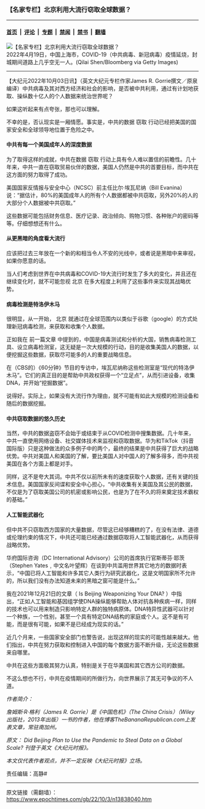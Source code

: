 ### 【名家专栏】北京利用大流行窃取全球数据？

---

#### [首页](../../../..?n13838040) &nbsp;|&nbsp; [评论](../../../../../epoch-comment?n13838040) &nbsp;|&nbsp; [专题](../../../../../epoch-special?n13838040) &nbsp;|&nbsp; [禁闻](../../../../../epoch-news?n13838040) &nbsp;|&nbsp; [禁书](../../../../../books?n13838040) &nbsp;|&nbsp; [翻墙](https://github.com/gfw-breaker/nogfw/blob/master/README.md?n13838040)


<div><img alt="【名家专栏】北京利用大流行窃取全球数据？" class="attachment-djy_600_400 size-djy_600_400 wp-post-image" src="https://i.epochtimes.com/assets/uploads/2022/10/id13838046-GettyImages-1240081596-600x400.jpg"/>
<div class="caption">
 2022年4月19日，中国上海市，COVID-19（中共病毒、新冠病毒）疫情延烧，封城期间道路上几乎空无一人。(Qilai Shen/Bloomberg via Getty Images)
</div></div><hr/><div class="post_content" id="artbody" itemprop="articleBody">
 <!-- article content begin -->
 <p>
  【大纪元2022年10月03日讯】（英文大纪元专栏作家James R. Gorrie撰文／原泉编译）中共病毒及其对西方经济和社会的影响，是否被中共利用，通过有计划地获取、操纵数十亿人的个人数据来统治世界呢？
 </p>
 <p>
  如果这听起来有点夸张，那也可以理解。
 </p>
 <p>
  不幸的是，否认现实是一厢情愿。事实是，中共的数据
  <ok href="https://www.epochtimes.com/gb/tag/%E7%AA%83%E5%8F%96.html">
   窃取
  </ok>
  行动已经把美国的国家安全和全球领导地位置于危险之中。
 </p>
 <h4>
  中共有每一个美国成年人的深度数据
 </h4>
 <p>
  为了取得这样的成就，中共在数据
  <ok href="https://www.epochtimes.com/gb/tag/%E7%AA%83%E5%8F%96.html">
   窃取
  </ok>
  行动上具有令人难以置信的前瞻性。几十年来，中共一直在窃取贸易伙伴的数据，美国人仍然是中共的首要目标，而中共在这方面的努力取得了成功。
 </p>
 <p>
  美国国家反情报与安全中心（NCSC）前主任比尔‧埃瓦尼纳（Bill Evanina）说：“据估计，80%的美国成年人的所有个人数据都被中共窃取，另外20%的人的大部分个人数据被中共窃取。”
 </p>
 <p>
  这些数据可能包括财务信息、医疗记录、政治倾向、购物习惯、各种账户的密码等等。仔细想想还有什么。
 </p>
 <h4>
  从更黑暗的角度看大流行
 </h4>
 <p>
  应该把过去三年放在一个新的和相当令人不安的光线中，或者说是黑暗中来审视，如果你愿意的话。
 </p>
 <p>
  当人们考虑到世界在中共病毒和COVID-19大流行时发生了多大的变化，并且还在继续变化时，就不可能忽视
  <ok href="https://www.epochtimes.com/gb/tag/%E5%8C%97%E4%BA%AC.html">
   北京
  </ok>
  在多大程度上利用了这些事件来实现其战略优势。
 </p>
 <h4>
  病毒检测是特洛伊木马
 </h4>
 <p>
  很明显，从一开始，
  <ok href="https://www.epochtimes.com/gb/tag/%E5%8C%97%E4%BA%AC.html">
   北京
  </ok>
  就通过在全球范围内以类似于谷歌（google）的方式处理新冠病毒检测，来获取和收集个人数据。
 </p>
 <p>
  正如我在
  <ok href="https://www.theepochtimes.com/is-beijing-weaponizing-your-dna_4134462.html">
   前一篇文章
  </ok>
  中提到的，中国是病毒测试和分析的大国，销售病毒检测工具、设立病毒检测室，这无疑是一次大规模的行动，目的是收集美国人的数据，以便挖掘这些数据，获取尽可能多的人的重要战略信息。
 </p>
 <p>
  在（CBS的）《60分钟》节目的专访中，埃瓦尼纳称这些检测室是“现代的特洛伊木马”。它们的真正目的是帮助中共政权获得一个“立足点”，从而引进设备，收集DNA，并开始“挖掘数据”。
 </p>
 <p>
  说得好。实际上，如果没有大流行作为理由，就不可能有如此大规模的检测设备和随后的数据挖掘。
 </p>
 <h4>
  中共窃取数据的悠久历史
 </h4>
 <p>
  当然，中共的数据盗窃不会始于或结束于从COVID检测中搜集数据。几十年来，中共一直使用网络设备、社交媒体技术来监视和窃取数据。华为和TikTok（抖音国际版）只是这种做法的众多例子中的两个，最终的结果是中共获得了巨大的战略优势。中共对美国人和美国的了解，要比美国人对中国人的了解多得多，而中共视美国在各个方面上都是对手。
 </p>
 <p>
  同样，这不是夸大其词。中共不仅以前所未有的速度获取个人数据，还有关键的技术信息。美国国家反间谍和安全中心担心，“中共收集有关美国及其公民的数据，不仅是为了窃取美国公司的机密或影响公民，也是为了在不久的将来奠定技术霸权的基础。”
 </p>
 <h4>
  人工智能武器化
 </h4>
 <p>
  但中共不只窃取西方国家的大量数据，尽管这已经够糟糕的了，在没有法律、道德或伦理约束的情况下，中共还可能已经通过数据窃取将人工智能武器化，从而获得战略优势。
 </p>
 <p>
  华府国际咨询（DC International Advisory）公司的首席执行官斯蒂芬‧耶茨（Stephen Yates﹐中文名叶望辉）在谈到中共滥用世界其它地方的数据时表示，“中国已将人工智能和许多其它人类行为研究武器化，这是文明国家所不允许的，所以我们没有办法知道未来的黑暗之窗可能是什么。”
 </p>
 <p>
  我在2021年12月21日的文章（
  <ok href="https://www.theepochtimes.com/is-beijing-weaponizing-your-dna_4134462.html">
   Is Beijing Weaponizing Your DNA?
  </ok>
  ）中指出，“正如人工智能和基因组学使DNA操纵能够帮助人体对抗各种疾病一样，同样的技术也可以用来制造只影响特定人群的独特病原体。DNA特异性武器可以针对一个种族，一个性别，甚至一个具有特定DNA结构的家庭或个人。这不是有可能，而是很有可能，如果不是已经成为现实的话。”
 </p>
 <p>
  近几个月来，一些国家安全部门也警告说，出现这样的现实的可能性越来越大。他们指出，中共在努力获取和控制进入中国的每个数据方面不断升级，无论这些数据来自哪里。
 </p>
 <p>
  中共在这些方面极其努力认真，特别是关于在华美国和其它西方公司的数据。
 </p>
 <p>
  不这么想也不行，中共在疫情期间的所做行为，向世界展示了其无可争议的不人道。
 </p>
 <p>
  <em>
   作者简介：
  </em>
 </p>
 <p>
  <em>
   詹姆斯‧R‧格利（James R. Gorrie）是《中国危机》（The China Crisis）（Wiley出版社，2013年出版）一书的作者，他在博客TheBananaRepublican.com上发表文章，常驻南加州。
  </em>
 </p>
 <p>
  <em>
   原文：
   <ok href="https://www.theepochtimes.com/did-beijing-plan-to-use-the-pandemic-to-steal-data-on-a-global-scale_4749920.html" rel="noopener noreferrer" target="_blank">
    Did Beijing Plan to Use the Pandemic to Steal Data on a Global Scale?
   </ok>
   刊登于英文《大纪元时报》。
  </em>
 </p>
 <p>
  <em>
   本文仅代表作者观点，并不一定反映《大纪元时报》立场。
  </em>
 </p>
 <p>
  责任编辑：高静#
 </p>
 <!-- article content end -->
 <div id="below_article_ad">
 </div>
</div>


---

原文链接（需翻墙）：https://www.epochtimes.com/gb/22/10/3/n13838040.htm